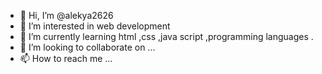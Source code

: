 - 👋 Hi, I’m @alekya2626
- 👀 I’m interested in web development
- 🌱 I’m currently learning html ,css ,java script ,programming languages .
- 💞️ I’m looking to collaborate on ...
- 📫 How to reach me ...

<!---
alekya2626/alekya2626 is a ✨ special ✨ repository because its `README.md` (this file) appears on your GitHub profile.
You can click the Preview link to take a look at your changes.
--->
